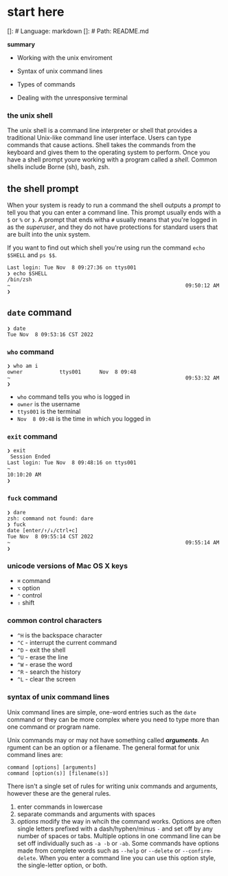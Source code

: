 # start here

[]: # Language: markdown
[]: # Path: README.md

**summary**

- Working with the unix enviroment

- Syntax of unix command lines

- Types of commands

- Dealing with the unresponsive terminal


### the unix shell

The unix shell is a command line interpreter or shell that provides a traditional Unix-like command line user interface. Users can type commands that cause actions. Shell takes the commands from the keyboard and gives them to the operating system to perform.  Once you have a shell prompt youre working with a program called a _shell_.  Common shells include Borne (sh), bash, zsh.  

## the shell prompt

When your system is ready to run a command the shell outputs a _prompt_ to tell you that you can enter a command line.  This prompt usually ends with a `$` or `%` or `❯`.  A prompt that ends witha `#` usually means that you're logged in as the _superuser_, and they do not have protections for standard users that are built into the unix system.  

If you want to find out which shell you're using run the command `echo $SHELL` and `ps $$`. 

```cli
Last login: Tue Nov  8 09:27:36 on ttys001
❯ echo $SHELL
/bin/zsh
~                                                         09:50:12 AM
❯
```

## `date` command

```
❯ date
Tue Nov  8 09:53:16 CST 2022
```

### `who` command

```cli
❯ who am i
owner            ttys001      Nov  8 09:48
~                                                         09:53:32 AM
❯
```

- `who` command tells you who is logged in
- `owner` is the username
- `ttys001` is the terminal
- `Nov  8 09:48` is the time in which you logged in


### `exit` command

```cli
❯ exit
 Session Ended
Last login: Tue Nov  8 09:48:16 on ttys001
~                                                              10:10:20 AM
❯
```


### `fuck` command

```cli
❯ dare
zsh: command not found: dare
❯ fuck
date [enter/↑/↓/ctrl+c]
Tue Nov  8 09:55:14 CST 2022
~                                                         09:55:14 AM
❯
```

### unicode versions of Mac OS X keys

- `⌘` command
- `⌥` option
- `⌃` control
- `⇧` shift

### common control characters

- `^H` is the backspace character
- `^C` - interrupt the current command
- `^D` - exit the shell
- `^U` - erase the line
- `^W` - erase the word
- `^R` - search the history
- `^L` - clear the screen

### syntax of unix command lines

Unix command lines are simple, one-word entries such as the `date` command or they can be more complex where you need to type more than one command or program name.

Unix commands may or may not have something called **_arguments_**.  An rgument can be an option or a filename.  The general format for unix command lines are:

```cli
command [options] [arguments]
command [option(s)] [filename(s)]
```

There isn't a single set of rules for writing unix commands and arguments, however these are the general rules.

1.  enter commands in lowercase
2.  separate commands and arguments with spaces
3.  _options_ modify the way in whcih the command works.  Options are often single letters prefixed with a dash/hyphen/minus `-` and set off by any number of spaces or tabs.  Multiple options in one command line can be set off individually such as `-a -b` or `-ab`.  Some commands have options made from complete words such as `--help` or `--delete` or `--confirm-delete`.  When you enter a command line you can use this option style, the single-letter option, or both.


